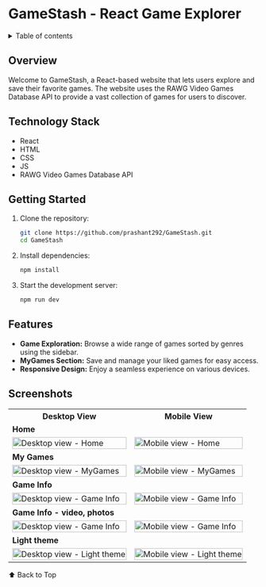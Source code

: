 <div id="top"></div>

# GameStash - React Game Explorer

<details>
<summary>Table of contents</summary>

-   [Overview](#overview)
-   [Technology Stack](#technology-stack)
-   [Getting Started](#getting-started)
-   [Features](#features)
-   [Screenshots](#screenshots)
-   [Link](#link)

</details>

## Overview

Welcome to GameStash, a React-based website that lets users explore and save their favorite games. The website uses the RAWG Video Games Database API to provide a vast collection of games for users to discover.

## Technology Stack

- React
- HTML
- CSS
- JS
- RAWG Video Games Database API

## Getting Started

1. Clone the repository:

   ```bash
   git clone https://github.com/prashant292/GameStash.git
   cd GameStash

   ```

2. Install dependencies:

   ```bash
   npm install
   ```

3. Start the development server:
   ```bash
   npm run dev
   ```

## Features

- **Game Exploration:** Browse a wide range of games sorted by genres using the sidebar.
- **MyGames Section:** Save and manage your liked games for easy access.
- **Responsive Design:** Enjoy a seamless experience on various devices.

## Screenshots

<table>
    <tr>
        <th>Desktop View</th>
        <th>Mobile View</th>
    </tr>
    <tr>
      <td colspan="3" style="text-align: left;font-weight: bold;">Home</td>
    </tr>
    <tr>
        <td>
            <img src="https://github.com/hemanth110702/GameStash/assets/89832451/f64c3486-94b6-4438-a225-b00c855dd38f" width="100%" title="Desktop view - Home"/>
        </td>
        <td>
            <img src="https://github.com/hemanth110702/GameStash/assets/89832451/3be65b33-25d6-4a26-a29d-ffdeaaec279e" width="100%" title="Mobile view - Home"/>
        </td>
    </tr>
    <tr>
      <td colspan="3" style="text-align: left;font-weight: bold;">My Games</td>
    </tr>
    <tr>
        <td>
            <img src="https://github.com/hemanth110702/GameStash/assets/89832451/be8311fa-8a60-4092-9109-5f3b206d299c" width="100%" title="Desktop view - MyGames"/>
        </td>
        <td>
            <img src="https://github.com/hemanth110702/GameStash/assets/89832451/13420c04-f6a8-4802-be77-a88b155ee6b5" width="100%" title="Mobile view - MyGames"/>
        </td>
    </tr>
    <tr>
      <td colspan="3" style="text-align: left;font-weight: bold;">Game Info</td>
    </tr>
    <tr>
        <td>
            <img src="https://github.com/hemanth110702/GameStash/assets/89832451/db91fae3-130d-4cf1-865f-932fda439bac" width="100%" title="Desktop view - Game Info"/>
        </td>
        <td>
            <img src="https://github.com/hemanth110702/GameStash/assets/89832451/98b8c2da-1649-4b2c-aa40-666f45bd97a2" width="100%" title="Mobile view - Game Info"/>
        </td>
    </tr>
    <tr>
      <td colspan="3" style="text-align: left;font-weight: bold;">Game Info - video, photos</td>
    </tr>
    <tr>
        <td>
            <img src="https://github.com/hemanth110702/GameStash/assets/89832451/db91fae3-130d-4cf1-865f-932fda439bac" width="100%" title="Desktop view - Game Info"/>
        </td>
        <td>
            <img src="https://github.com/hemanth110702/GameStash/assets/89832451/dfe79e92-c5cc-4872-b4dd-deaa17c7d6a8" width="100%" title="Mobile view - Game Info"/>
        </td>
    </tr> 
    <tr>
      <td colspan="3" style="text-align: left;font-weight: bold;">Light theme</td>
    </tr>
    <tr>
        <td>
            <img src="https://github.com/hemanth110702/GameStash/assets/89832451/18cda281-7f90-4244-93ab-9689f451b20f" width="100%" title="Desktop view - Light theme"/>
        </td>
        <td>
            <img src="https://github.com/hemanth110702/GameStash/assets/89832451/b8163ab7-60da-4aa4-b7dd-45c3f01b0d68" width="100%" title="Mobile view - Light theme"/>
        </td>
    </tr> 
</table>



<p align="ight><a hef"#">⬆️ Back to Top</a></p>
